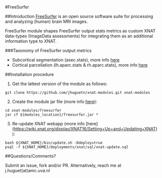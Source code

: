 #FreeSurfer

##Introduction
[FreeSurfer](https://surfer.nmr.mgh.harvard.edu) is an open source software suite for processing and analyzing (human) brain MRI images. 

FreeSurfer module shapes FreeSurfer output stats metrics as custom XNAT data-types (ImageData assessments) for integrating them as an additional information type to XNAT.

###Taxonomy of FreeSurfer output metrics 
* Subcortical segmentation (asec.stats), more info [here](http://surfer.nmr.mgh.harvard.edu/fswiki/FsTutorial/VolumetricGroupAnalysis#aseg.stats)
* Cortical parcellation (lh.aparc.stats & rh.aparc.stats), more info [here](http://surfer.nmr.mgh.harvard.edu/fswiki/FsTutorial/VolumetricGroupAnalysis#aparc.stats)

##Installation procedure

1. Get the lattest version of the module as follows: 
  ```
  git clone https://github.com/jhuguetn/xnat-modules.git xnat-modules
  ```

2. Create the module jar file (more info [here](https://wiki.xnat.org/display/XNAT16/Exploring+Module+Structure)): 
  ```
  cd xnat-modules/freesurfer
  jar cf ${modules_location}/freesurfer.jar *
  ```

3. Re-update XNAT webapp (more info [here] (https://wiki.xnat.org/display/XNAT16/Setting+Up+and+Updating+XNAT)):
  ```
  bash ${XNAT_HOME}/bin/update.sh -Ddeploy=true
  psql -f ${XNAT_HOME}/deployments/xnat/sql/xnat-update.sql
  ```

##Questions/Comments?

Submit an issue, fork and/or PR. Alternatively, reach me at j.huguet(at)amc.uva.nl
